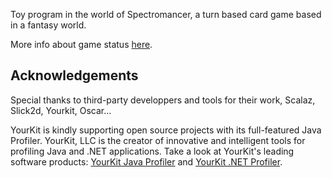Toy program in the world of Spectromancer, a turn based card game based in a fantasy world.

More info about game status <a href="https://github.com/illim/freespectro/wiki">here</a>.

## Acknowledgements

Special thanks to third-party developpers and tools for their work, Scalaz, Slick2d, Yourkit, Oscar...

YourKit is kindly supporting open source projects with its full-featured Java Profiler.
YourKit, LLC is the creator of innovative and intelligent tools for profiling
Java and .NET applications. Take a look at YourKit's leading software products:
<a href="http://www.yourkit.com/java/profiler/index.jsp">YourKit Java Profiler</a> and
<a href="http://www.yourkit.com/.net/profiler/index.jsp">YourKit .NET Profiler</a>.